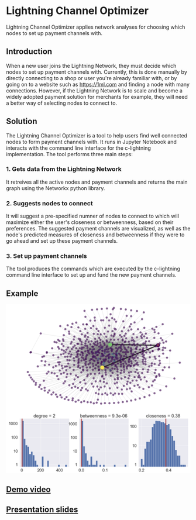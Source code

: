 # Lightning Channel Optimizer

Lightning Channel Optimizer applies network analyses for choosing which nodes to set up payment channels with. 

## Introduction
When a new user joins the Lightning Network, they must decide which nodes to set up payment channels with. Currently, this is done manually by directly connecting to a shop or user you're already familiar with, or by going on to a website such as https://1ml.com and finding a node with many connections. However, if the Lightning Network is to scale and become a widely adopted payment solution for merchants for example, they will need a better way of selecting nodes to connect to. 

## Solution
The Lightning Channel Optimizer is a tool to help users find well connected nodes to form payment channels with. It runs in Jupyter Notebook and interacts with the command line interface for the c-lightning implementation. The tool performs three main steps:

  ### 1. Gets data from the Lightning Network
  It retreives all the active nodes and payment channels and returns the main graph    using the Networkx python library. 
  ### 2. Suggests nodes to connect 
  It will suggest a pre-specified numner of nodes to connect to which will maximize either the user's closeness or betweenness, based on their preferences. The suggested payment channels are visualized, as well as the node's predicted measures of closeness and betweenness if they  were to go ahead and set up these payment channels.
  ### 3. Set up payment channels
  The tool produces the commands which are executed by the c-lightning command line interface to set up and fund the new payment channels.
  
## Example
<img src="screen_shot.png" width="700"/>

## [Demo video](https://youtu.be/-TmEcGeq7r8)

## [Presentation slides](https://docs.google.com/presentation/d/1Qf7ViZ8pq5w_mWdkllIytp3D_btUA-TD2UpwQEDeqoc/edit?usp=sharing)
